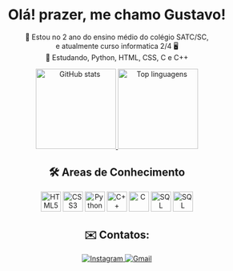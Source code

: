 <h1 align="center">  Olá! prazer, me chamo Gustavo! </h1>
<p align="center"> 🏫 Estou no 2 ano do ensino médio do colégio SATC/SC, <br> e atualmente curso informatica 2/4 🖥<br>📖 Estudando, Python, HTML, CSS, C e C++
</p>

<p align="center">
  <a href="https://github.com/Gustavobudny">
    <img height="160em" src="https://github-readme-stats.vercel.app/api?username=Gustavobudny&show_icons=true&theme=github_dark&include_all_commits=true&count_private=true" alt="GitHub stats"/>
  </a>
  <a href="https://github.com/Gustavobudny">
    <img height="160em" src="https://github-readme-stats.vercel.app/api/top-langs/?username=Gustavobudny&layout=compact&langs_count=7&theme=github_dark" alt="Top linguagens"/>
  </a>
</p>

<h2 align="center">🛠️ Areas de Conhecimento</h2>

<p align="center">
  <img src="https://cdn.jsdelivr.net/gh/devicons/devicon/icons/html5/html5-original.svg" alt="HTML5" width="40" height="40" />
  <img src="https://cdn.jsdelivr.net/gh/devicons/devicon/icons/css3/css3-original.svg" alt="CSS3" width="40" height="40" />
  <img src="https://cdn.jsdelivr.net/gh/devicons/devicon/icons/python/python-original.svg" alt="Python" width="40" height="40"/>
  <img src="https://cdn.jsdelivr.net/gh/devicons/devicon@latest/icons/cplusplus/cplusplus-original.svg" alt="C++" width="40" height="40"/>
  <img src="https://img.icons8.com/?size=100&id=40670&format=png&color=000000" alt="C" width="40" height="40"/>
  <img src="https://cdn.jsdelivr.net/gh/devicons/devicon@latest/icons/mysql/mysql-original-wordmark.svg" alt="SQL" width="40" height="40"/>
  <img src="https://cdn.jsdelivr.net/gh/devicons/devicon/icons/arduino/arduino-original-wordmark.svg" alt="SQL" width="40" height="40"/>         
</p>

<h2 align="center">✉️ Contatos: </h2>

<p align="center">
  <a href="https://www.instagram.com/gustavobudny/" target="_blank">
    <img src="https://img.shields.io/badge/-Instagram-%23E4405F?style=for-the-badge&logo=instagram&logoColor=white" alt="Instagram" loading="lazy">
  </a>
  <a href="mailto:gustavosouza1317@gmail.com">
    <img src="https://img.shields.io/badge/Gmail-D14836?style=for-the-badge&logo=gmail&logoColor=white" alt="Gmail" loading="lazy">
  </a>
</p> 

